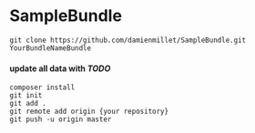 # SampleBundle


```shell
git clone https://github.com/damienmillet/SampleBundle.git YourBundleNameBundle
```

#### update all data with _**TODO**_

```shell
composer install
git init
git add .
git remote add origin {your repository}
git push -u origin master
```
